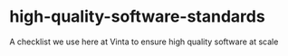 # high-quality-software-standards
A checklist we use here at Vinta to ensure high quality software at scale

